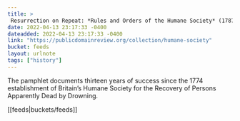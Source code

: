 ```yaml
---
title: > 
 Resurrection on Repeat: *Rules and Orders of the Humane Society* (1787)
date: 2022-04-13 23:17:33 -0400
dateadded: 2022-04-13 23:17:33 -0400
link: "https://publicdomainreview.org/collection/humane-society"
bucket: feeds
layout: urlnote
tags: ["history"]
--- 
```

The pamphlet documents thirteen years of success since the 1774 establishment of Britain’s Humane Society for the Recovery of Persons Apparently Dead by Drowning.
 <!-- end excerpt --> 
<div class='bucket'>[[feeds|buckets/feeds]]</div> 
